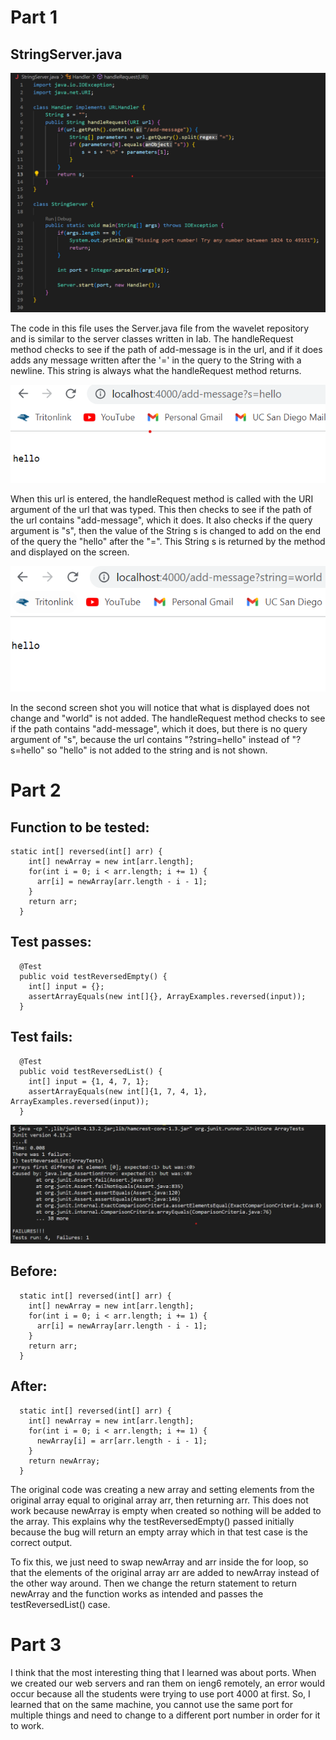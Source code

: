 # Part 1

## StringServer.java
![Image](https://github.com/mattqgoldberg/cse15l-lab-reports/blob/main/img/Report%202/SERVER.png?raw=true)

The code in this file uses the Server.java file from the wavelet repository and is similar to the server classes written in lab.
The handleRequest method checks to see if the path of add-message is in the url, and if it does adds any message written after the
'=' in the query to the String with a newline. This string is always what the handleRequest method returns.

![Image](https://github.com/mattqgoldberg/cse15l-lab-reports/blob/main/img/Report%202/string1.png?raw=true)

When this url is entered, the handleRequest method is called with the URI argument of the url that was typed.
This then checks to see if the path of the url contains "add-message", which it does.
It also checks if the query argument is "s", then the value of the String s is changed to add on the end of the query the "hello" after the "=".
This String s is returned by the method and displayed on the screen.

![Image](https://github.com/mattqgoldberg/cse15l-lab-reports/blob/main/img/Report%202/string2.png?raw=true)

In the second screen shot you will notice that what is displayed does not change and "world" is not added.
The handleRequest method checks to see if the path contains "add-message", which it does, but there is no query argument of "s",
because the url contains "?string=hello" instead of "?s=hello" so "hello" is not added to the string and is not shown.

# Part 2

## Function to be tested:
```
static int[] reversed(int[] arr) {
    int[] newArray = new int[arr.length];
    for(int i = 0; i < arr.length; i += 1) {
      arr[i] = newArray[arr.length - i - 1];
    }
    return arr;
  }
```
  
## Test passes:
```
  @Test
  public void testReversedEmpty() {
    int[] input = {};
    assertArrayEquals(new int[]{}, ArrayExamples.reversed(input));
  }
```
  
## Test fails:
```
  @Test 
  public void testReversedList() {
    int[] input = {1, 4, 7, 1};
    assertArrayEquals(new int[]{1, 7, 4, 1}, ArrayExamples.reversed(input));
  }
```
  
![Image](https://github.com/mattqgoldberg/cse15l-lab-reports/blob/main/img/Report%202/jUnit.png?raw=true)

## Before:
```
  static int[] reversed(int[] arr) {
    int[] newArray = new int[arr.length];
    for(int i = 0; i < arr.length; i += 1) {
      arr[i] = newArray[arr.length - i - 1];
    }
    return arr;
  }
```

## After:
```
  static int[] reversed(int[] arr) {
    int[] newArray = new int[arr.length];
    for(int i = 0; i < arr.length; i += 1) {
      newArray[i] = arr[arr.length - i - 1];
    }
    return newArray;
  }
```

The original code was creating a new array and setting elements from the original array equal to original array arr, then returning arr.
This does not work because newArray is empty when created so nothing will be added to the array. This explains why the testReversedEmpty() passed initially because
the bug will return an empty array which in that test case is the correct output.

To fix this, we just need to swap newArray and arr inside the for loop, so that the elements of the original array arr are added to newArray instead of the other way around.
Then we change the return statement to return newArray and the function works as intended and passes the testReversedList() case.


# Part 3

I think that the most interesting thing that I learned was about ports. When we created our web servers and ran them on ieng6 remotely, an error would occur because all the students were trying to use port 4000 at first. So, I learned that on the same machine, you cannot use the same port for multiple things and need to change to a different port number in order for it to work.
